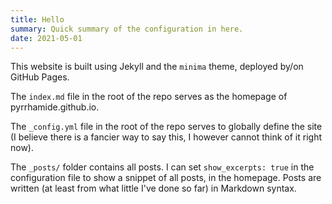 ```yaml
---
title: Hello
summary: Quick summary of the configuration in here.
date: 2021-05-01
---
```


This website is built using Jekyll and the `minima` theme, deployed by/on GitHub Pages.

The `index.md` file in the root of the repo serves as the homepage of pyrrhamide.github.io.

The `_config.yml` file in the root of the repo serves to globally define the site (I believe there is a fancier way to say this, I however cannot think of it right now).

The `_posts/` folder contains all posts. I can set `show_excerpts: true` in the configuration file to show a snippet of all posts, in the homepage. Posts are written (at least from what little I've done so far) in Markdown syntax.
